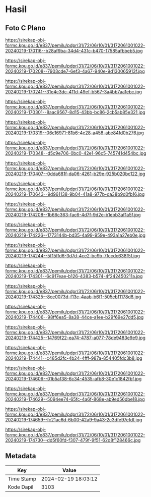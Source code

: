 # Hasil

## Foto C Plano

https://sirekap-obj-formc.kpu.go.id/e837/pemilu/pdpr/31/72/06/10/01/3172061001022-20240219-170116--b28af9ba-34d4-431c-b470-17585afbbeb5.jpg

https://sirekap-obj-formc.kpu.go.id/e837/pemilu/pdpr/31/72/06/10/01/3172061001022-20240219-170208--7903cde7-6ef3-4a67-940e-9d130065913f.jpg

https://sirekap-obj-formc.kpu.go.id/e837/pemilu/pdpr/31/72/06/10/01/3172061001022-20240219-170241--31e4c3dc-411d-49ef-b567-3a4bb7aa1ebc.jpg

https://sirekap-obj-formc.kpu.go.id/e837/pemilu/pdpr/31/72/06/10/01/3172061001022-20240219-170301--8aac9567-8d15-43bb-bc86-2cb5ab85e321.jpg

https://sirekap-obj-formc.kpu.go.id/e837/pemilu/pdpr/31/72/06/10/01/3172061001022-20240219-170319--06c16971-81b6-4e28-a458-abe84fd0b276.jpg

https://sirekap-obj-formc.kpu.go.id/e837/pemilu/pdpr/31/72/06/10/01/3172061001022-20240219-170348--d5c9e706-0bc0-42e1-96c5-745741d454bc.jpg

https://sirekap-obj-formc.kpu.go.id/e837/pemilu/pdpr/31/72/06/10/01/3172061001022-20240219-170407--0dda681f-da06-4261-b29e-925b020bc122.jpg

https://sirekap-obj-formc.kpu.go.id/e837/pemilu/pdpr/31/72/06/10/01/3172061001022-20240219-170643--9d961138-9b04-41a8-977b-da38b9d0fb16.jpg

https://sirekap-obj-formc.kpu.go.id/e837/pemilu/pdpr/31/72/06/10/01/3172061001022-20240219-174208--1b66c363-fac6-4d7f-9d2e-b1ebb3af1a5f.jpg

https://sirekap-obj-formc.kpu.go.id/e837/pemilu/pdpr/31/72/06/10/01/3172061001022-20240219-174226--1773144b-bd35-4a99-959e-493a1a27eb0e.jpg

https://sirekap-obj-formc.kpu.go.id/e837/pemilu/pdpr/31/72/06/10/01/3172061001022-20240219-174244--5f15ffd6-3d7d-4ce2-bc9b-7fccdc638f5f.jpg

https://sirekap-obj-formc.kpu.go.id/e837/pemilu/pdpr/31/72/06/10/01/3172061001022-20240219-174301--6c917eae-b126-4383-b574-4f242450211a.jpg

https://sirekap-obj-formc.kpu.go.id/e837/pemilu/pdpr/31/72/06/10/01/3172061001022-20240219-174325--8ce0073d-f13c-4aab-b6f1-505ebf1178d8.jpg

https://sirekap-obj-formc.kpu.go.id/e837/pemilu/pdpr/31/72/06/10/01/3172061001022-20240219-174406--98ff6ea5-8a38-44ce-a1ee-b29f69e27dd5.jpg

https://sirekap-obj-formc.kpu.go.id/e837/pemilu/pdpr/31/72/06/10/01/3172061001022-20240219-174425--14769f22-ea74-4787-a077-78de9483e9e9.jpg

https://sirekap-obj-formc.kpu.go.id/e837/pemilu/pdpr/31/72/06/10/01/3172061001022-20240219-174441--c485d2fc-4b24-4fff-987a-854405fdc3b8.jpg

https://sirekap-obj-formc.kpu.go.id/e837/pemilu/pdpr/31/72/06/10/01/3172061001022-20240219-174606--01b5af38-6c34-4535-afb8-30e1c1842fbf.jpg

https://sirekap-obj-formc.kpu.go.id/e837/pemilu/pdpr/31/72/06/10/01/3172061001022-20240219-174629--5094ee74-65fc-4a6f-868e-ab9ed56dbe18.jpg

https://sirekap-obj-formc.kpu.go.id/e837/pemilu/pdpr/31/72/06/10/01/3172061001022-20240219-174659--fc21ac6d-6b00-42a9-9a43-2c3dfe97efdf.jpg

https://sirekap-obj-formc.kpu.go.id/e837/pemilu/pdpr/31/72/06/10/01/3172061001022-20240219-174730--dd5f60fd-f307-479f-9f51-62d8f128466c.jpg


## Metadata

| Key        | Value               |
| ---------- | ------------------- |
| Time Stamp | 2024-02-19 18:03:12 |
| Kode Dapil | 3103                |



